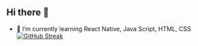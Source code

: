 ## Hi there 👋


- 🌱 I’m currently learning React Native, Java Script, HTML, CSS
[![GitHub Streak](https://streak-stats.demolab.com/?user=Cataltug)](https://git.io/streak-stats)
